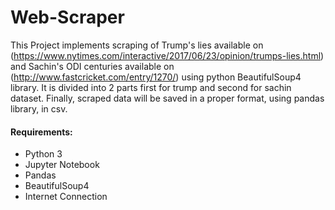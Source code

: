 # Web-Scraper

This Project implements scraping of Trump's lies available on (https://www.nytimes.com/interactive/2017/06/23/opinion/trumps-lies.html) and Sachin's ODI centuries available on (http://www.fastcricket.com/entry/1270/) using python BeautifulSoup4 library. It is divided into 2 parts first for trump and second for sachin dataset. Finally, scraped data will be saved in a proper format, using pandas library, in csv.

#### Requirements:
- Python 3
- Jupyter Notebook
- Pandas
- BeautifulSoup4
- Internet Connection
